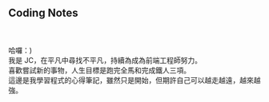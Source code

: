 ## Coding Notes 
<br/><br/>
哈囉：)<br/>
我是 JC，在平凡中尋找不平凡，持續為成為前端工程師努力。<br/>
喜歡嘗試新的事物，人生目標是跑完全馬和完成鐵人三項。<br/>
這邊是我學習程式的心得筆記，雖然只是開始，但期許自己可以越走越遠，越來越強。

